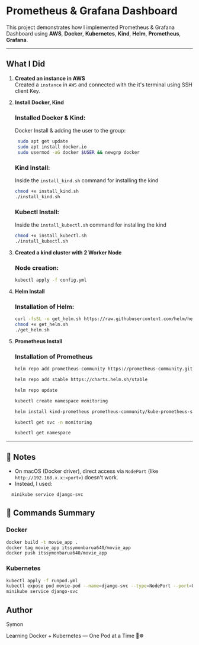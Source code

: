 # Prometheus & Grafana Dashboard 

This project demonstrates how I implemented Prometheus & Grafana Dashboard using **AWS**, **Docker**, **Kubernetes**, **Kind**, **Helm**, **Prometheus**, **Grafana**.

---

## What I Did

1. **Created an instance in AWS**  
   Created a `instance` in `AWS` and connected with the it's terminal using SSH client Key.

2. **Install Docker, Kind**  
   ### Installed Docker & Kind:
   Docker Install & adding the user to the group:
   ```bash
    sudo apt get update
    sudo apt install docker.io
    sudo usermod -aG docker $USER && newgrp docker
   ```
   ### Kind Install:
   Inside the `install_kind.sh` command for installing the kind
   ```bash
   chmod +x install_kind.sh
   ./install_kind.sh
   ```

   ### Kubectl Install:
   Inside the `install_kubectl.sh` command for installing the kind
   ```bash
   chmod +x install_kubectl.sh
   ./install_kubectl.sh
   ```



3. **Created a kind cluster with 2 Worker Node**  
    ### Node creation:
    ```bash
    kubectl apply -f config.yml
    ```

4. **Helm Install**  

    ### Installation of Helm:
    ```bash
    curl -fsSL -o get_helm.sh https://raw.githubusercontent.com/helm/helm/main/scripts/get-helm-3
    chmod +x get_helm.sh
    ./get_helm.sh
    ```


5. **Prometheus Install**  

    ### Installation of Prometheus
    ```bash
    helm repo add prometheus-community https://prometheus-community.github.io/helm-charts

    helm repo add stable https://charts.helm.sh/stable

    helm repo update

    kubectl create namespace monitoring

    helm install kind-prometheus prometheus-community/kube-prometheus-stack --namespace monitoring --set prometheus.service.nodePort=30000 --set prometheus.service.type=NodePort --set grafana.service.nodePort=31000 --set grafana.service.type=NodePort --set alertmanager.service.nodePort=32000 --set alertmanager.service.type=NodePort --set prometheus-node-exporter.service.nodePort=32001 --set prometheus-node-exporter.service.type=NodePort

    kubectl get svc -n monitoring

    kubectl get namespace
    ```



---

## 🧠 Notes

- On macOS (Docker driver), direct access via `NodePort` (like `http://192.168.x.x:<port>`) doesn't work.
- Instead, I used:
```bash
  minikube service django-svc 
```



## 🔧 Commands Summary

### Docker

```bash
docker build -t movie_app .
docker tag movie_app itssymonbarua640/movie_app
docker push itssymonbarua640/movie_app
```

### Kubernetes
``` bash
kubectl apply -f runpod.yml
kubectl expose pod movie-pod --name=django-svc --type=NodePort --port=8000 --target-port=8000
minikube service django-svc
```


## Author 
Symon


Learning Docker + Kubernetes — One Pod at a Time 🚢☸️